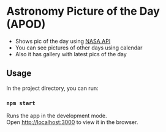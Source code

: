 # Astronomy Picture of the Day (APOD)

- Shows pic of the day using [NASA API](https://api.nasa.gov/)
- You can see pictures of other days using calendar
- Also it has gallery with latest pics of the day

## Usage

In the project directory, you can run:

### `npm start`

Runs the app in the development mode.<br />
Open [http://localhost:3000](http://localhost:3000) to view it in the browser.
